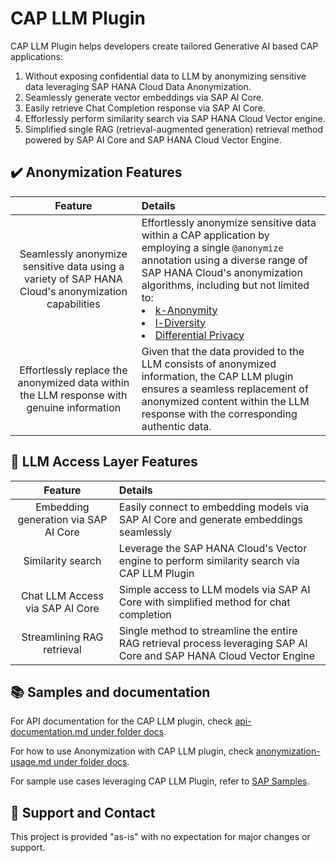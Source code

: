 # CAP LLM Plugin

CAP LLM Plugin helps developers create tailored Generative AI based CAP applications:

1. Without exposing confidential data to LLM by anonymizing sensitive data leveraging SAP HANA Cloud Data Anonymization.
2. Seamlessly generate vector embeddings via SAP AI Core.
3. Easily retrieve Chat Completion response via SAP AI Core.
4. Efforlessly perform similarity search via SAP HANA Cloud Vector engine.
5. Simplified single RAG (retrieval-augmented generation) retrieval method powered by SAP AI Core and SAP HANA Cloud Vector Engine.

## ✔️ Anonymization Features


|                         **Feature**                                                           |                                                           **Details**    
| :-------------------------------------------------------------------------------------------: | :------------------------------------------------------------------------------------------------------------------------------------
|  Seamlessly anonymize sensitive data using a variety of SAP HANA Cloud's anonymization capabilities |   Effortlessly anonymize sensitive data within a CAP application by employing a single `@anonymize` annotation using a diverse range of SAP HANA Cloud's anonymization algorithms, including but not limited to: <li> [k-Anonymity](https://help.sap.com/docs/SAP_HANA_PLATFORM/f88e51df089949b2af06ac891c77abf8/205f52e73c4a422e91fb9a0fbd5f3ec6.html)</li><li> [l-Diversity](https://help.sap.com/docs/SAP_HANA_PLATFORM/f88e51df089949b2af06ac891c77abf8/eeb681e53a06434ca8a0fd20ab9c2b7c.html)</li><li> [Differential Privacy](https://help.sap.com/docs/SAP_HANA_PLATFORM/f88e51df089949b2af06ac891c77abf8/ace3f36bad754cc9bbfe2bf473fccf2f.html)</li></ul>|
| Effortlessly replace the anonymized data within the LLM response with  genuine information|  Given that the data provided to the LLM consists of anonymized information, the CAP LLM plugin ensures a seamless replacement of anonymized content within the LLM response with the corresponding authentic data.    

## 🎯 LLM Access Layer Features

|                         **Feature**                                                           |                                                           **Details**    
| :-------------------------------------------------------------------------------------------: | :------------------------------------------------------------------------------------------------------------------------------------
|  Embedding generation via SAP AI Core | Easily connect to embedding models via SAP AI Core and generate embeddings seamlessly |
|  Similarity search  |  Leverage the SAP HANA Cloud's Vector engine to perform similarity search via CAP LLM Plugin |  
|  Chat LLM Access via SAP AI Core |   Simple access to LLM models via SAP AI Core with simplified method for chat completion |  
|  Streamlining RAG retrieval  |   Single method to streamline the entire RAG retrieval process leveraging SAP AI Core and SAP HANA Cloud Vector Engine |



## 📚 Samples and documentation

For API documentation for the CAP LLM plugin, check [api-documentation.md under folder docs](https://www.npmjs.com/package/cap-llm-plugin?activeTab=code).

For how to use Anonymization with CAP LLM plugin, check [anonymization-usage.md under folder docs](https://www.npmjs.com/package/cap-llm-plugin?activeTab=code).

For sample use cases leveraging CAP LLM Plugin, refer to [SAP Samples](https://github.com/SAP-samples/cap-llm-plugin-samples).

## 🙌 Support and Contact

This project is provided "as-is" with no expectation for major changes or support.
